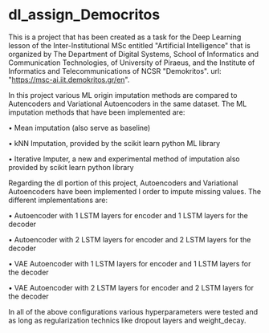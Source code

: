 # dl_assign_Democritos
This is a project that has been created as a task for the Deep Learning lesson of the Inter-Institutional MSc entitled "Artificial Intelligence" that is organized by The Department of Digital Systems, School of Informatics and Communication Technologies, of University of Piraeus, and the Institute of Informatics and Telecommunications of NCSR "Demokritos". url: "https://msc-ai.iit.demokritos.gr/en".

In this project various ML origin imputation methods are compared to Autencoders and Variational Autoencoders in the same dataset. The ML imputation methods that have been implemented are:

•	Mean imputation (also serve as baseline)

•	kNN Imputation, provided by the scikit learn python ML library

•	Iterative Imputer, a new and experimental method of imputation also provided by scikit learn python library

Regarding the dl portion of this project, Autoencoders and Variational Autoencoders have been implemented I order to impute missing values. The different implementations are:

•	Autoencoder with 1 LSTM layers for encoder and 1 LSTM layers for the decoder

•	Autoencoder with 2 LSTM layers for encoder and 2 LSTM layers for the decoder

•	VAE Autoencoder with 1 LSTM layers for encoder and 1 LSTM layers for the decoder

•	VAE Autoencoder with 2 LSTM layers for encoder and 2 LSTM layers for the decoder

In all of the above configurations various hyperparameters were tested and as long as regularization technics like dropout layers and weight_decay.

